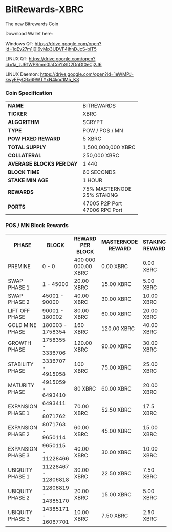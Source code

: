 
# BitRewards-XBRC
The new Bitrewards Coin

Download Wallet here:

Windows QT: https://drive.google.com/open?id=1qEy27m1j0I6yMp3UDVF4jhnDJcS-blT5

LINUX QT: https://drive.google.com/open?id=1a_zJR1WPSmm0IaCoYbSD2DqGt0eCj2J6

LINUX Daemon: https://drive.google.com/open?id=1eWMPJ-kwyEFyCRx69WTYxN4koc1M5_K3

<h3>Coin Specification</h3>
<table>
<tbody>
<tr><td><strong>NAME</strong></td><td>BITREWARDS</td></tr>
<tr><td><strong>TICKER</strong></td><td>XBRC</td></tr>
<tr><td><strong>ALGORITHM</strong></td><td>SCRYPT</td></tr>
<tr><td><strong>TYPE</strong></td><td>POW / POS / MN</td></tr>
<tr><td><strong>POW FIXED REWARD</strong></td><td>5 XBRC</td></tr>
<tr><td><strong>TOTAL SUPPLY</strong></td><td>1,500,000,000 XBRC</td></tr>
<tr><td><strong>COLLATERAL</strong></td><td>250,000 XBRC</td></tr>
<tr><td><strong>AVERAGE BLOCKS PER DAY</strong></td><td>1 440</td></tr>
<tr><td><strong>BLOCK TIME</strong></td><td>60 SECONDS</td></tr>
<tr><td><strong>STAKE MIN AGE</strong></td><td>1 HOUR</td></tr>
<tr><td><strong>REWARDS</strong></td><td>75% MASTERNODE<br>25% STAKING</td></tr>
<tr><td><strong>PORTS</strong></td><td>47005 P2P Port<br>47006 RPC Port</td></tr>
</tbody>
</table>

<h3>POS / MN Block Rewards</h3>
<table>
<tbody>
<tr><th>PHASE</th><th>BLOCK</th><th>REWARD PER BLOCK</th><th>MASTERNODE REWARD</th><th>STAKING REWARD</th><th>ESTIMATE TIME FRAME</th></tr>
<tr>
<td>PREMINE</td>
<td>0 - 0</td>
<td>400 000 000.00 XBRC</td>
<td>0.00 XBRC</td>
<td>0.00 XBRC</td>
<td>1 MINUTE</td>
</tr><tr>
<td>SWAP PHASE 1</td>
<td>1 - 45000</td>
<td>20.00 XBRC</td>
<td>15.00 XBRC</td>
<td>5.00 XBRC</td>
<td>31 DAYS</td>
</tr><tr>
<td>SWAP PHASE 2</td>
<td>45001 - 90000</td>
<td>40.00 XBRC</td>
<td>30.00 XBRC</td>
<td>10.00 XBRC</td>
<td>31 DAYS</td>
</tr><tr>
<td>LIFT OFF PHASE</td>
<td>90001 - 180002</td>
<td>80.00 XBRC</td>
<td>60.00 XBRC</td>
<td>20.00 XBRC</td>
<td>63 DAYS</td>
</tr><tr>
<td>GOLD MINE PHASE</td>
<td>180003 - 1758354</td>
<td>160 XBRC</td>
<td>120.00 XBRC</td>
<td>40.00 XBRC</td>
<td>3 YEARS</td>
</tr><tr>
<td>GROWTH PHASE</td>
<td>1758355 - 3336706</td>
<td>120.00 XBRC</td>
<td>90.00 XBRC</td>
<td>30.00 XBRC</td>
<td>3 YEARS</td>
</tr><tr>
<td>STABILITY PHASE</td>
<td>3336707 - 4915058</td>
<td>100 XBRC</td>
<td>75.00 XBRC</td>
<td>25.00 XBRC</td>
<td>3 YEARS</td>
</tr><tr>
<td>MATURITY PHASE</td>
<td>4915059 - 6493410</td>
<td>80 XBRC</td>
<td>60.00 XBRC</td>
<td>20.00 XBRC</td>
<td>3 YEARS</td>
</tr><tr>
<td>EXPANSION PHASE 1</td>
<td>6493411 - 8071762</td>
<td>70.00 XBRC</td>
<td>52.50 XBRC</td>
<td>17.5 XBRC</td>
<td>3 YEARS</td>
</tr><tr>
<td>EXPANSION PHASE 2</td>
<td>8071763 - 9650114</td>
<td>60.00 XBRC</td>
<td>45.00 XBRC</td>
<td>15.00 XBRC</td>
<td>3 YEARS</td>
</tr><tr>
<td>EXPANSION PHASE 3</td>
<td>9650115 - 11228466</td>
<td>40.00 XBRC</td>
<td>30.00 XBRC</td>
<td>10.00 XBRC</td>
<td>3 YEARS</td>
</tr><tr>
<td>UBIQUITY PHASE 1</td>
<td>11228467 - 12806818</td>
<td>30.00 XBRC</td>
<td>22.50 XBRC</td>
<td>7.50 XBRC</td>
<td>3 YEARS</td>
</tr><tr>
<td>UBIQUITY PHASE 2</td>
<td>12806819 - 14385170</td>
<td>20.00 XBRC</td>
<td>15.00 XBRC</td>
<td>5.00 XBRC</td>
<td>3 YEARS</td>
</tr><tr>
<td>UBIQUITY PHASE 3</td>
<td>14385171 - 16067701</td>
<td>10.00 XBRC</td>
<td>7.50 XBRC</td>
<td>2.50 XBRC</td>
<td>3.2 YEARS</td>
</tr></tbody></table>



